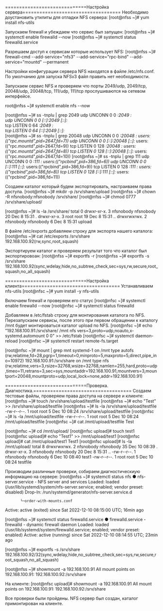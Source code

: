 =============================Настройка сервера===================================
Необходимо доустановить утилиты для отладки NFS сервера:
[root@nfss ~]# yum install nfs-utils

Запускаем firewall и убеждаем что сервис был запущен:
[root@nfss ~]# systemctl enable firewalld --now
[root@nfss ~]# systemctl status firewalld.service 

Разрешаем доступ к сервисам которые использует NFS:
[root@nfss ~]# firewall-cmd --add-service="nfs3" --add-service="rpc-bind" --add-service="mountd" --permanent

Настройки конфигурации сервера NFS находятся в файле /etc/nfs.conf. По умолчанию для запуска NFSv3 файл править нет необходимости.

Запускаем сервис NFS и проверяем что порты 2049/udp, 2049/tcp, 20048/udp, 20048/tcp, 111/udp, 111/tcp прослушиваются на сетевом интерфейсе.

root@nfss ~]# systemctl enable nfs --now

[root@nfss ~]# ss -tnplu | grep 2049
udp    UNCONN     0      0         *:2049                  *:*                  
udp    UNCONN     0      0      [::]:2049               [::]:*                  
tcp    LISTEN     0      64        *:2049                  *:*                  
tcp    LISTEN     0      64     [::]:2049               [::]:*                  
[root@nfss ~]# ss -tnplu | grep 20048
udp    UNCONN     0      0         *:20048                 *:*                   users:(("rpc.mountd",pid=2647,fd=7))
udp    UNCONN     0      0      [::]:20048              [::]:*                   users:(("rpc.mountd",pid=2647,fd=9))
tcp    LISTEN     0      128       *:20048                 *:*                   users:(("rpc.mountd",pid=2647,fd=8))
tcp    LISTEN     0      128    [::]:20048              [::]:*                   users:(("rpc.mountd",pid=2647,fd=10))
[root@nfss ~]# ss -tnplu | grep 111
udp    UNCONN     0      0         *:111                   *:*                   users:(("rpcbind",pid=386,fd=6))
udp    UNCONN     0      0      [::]:111                [::]:*                   users:(("rpcbind",pid=386,fd=9))
tcp    LISTEN     0      128       *:111                   *:*                   users:(("rpcbind",pid=386,fd=8))
tcp    LISTEN     0      128    [::]:111                [::]:*                   users:(("rpcbind",pid=386,fd=11))

Создаем каталог который будем экспортировать, настраиваем права доступа.
[root@nfss ~]# mkdir -p /srv/share/upload
[root@nfss ~]# chown -R nfsnobody:nfsnobody /srv/share/
[root@nfss ~]# chmod 0777 /srv/share/upload/

[root@nfss ~]# ls -la /srv/share/
total 0
drwxr-xr-x. 3 nfsnobody nfsnobody 20 Dec  8 15:31 .
drwxr-xr-x. 3 root      root      19 Dec  8 15:31 ..
drwxrwxrwx. 2 nfsnobody nfsnobody  6 Dec  8 15:31 upload

В файле /etc/exports добавляем строку для экспорта нашего каталога:
[root@nfss ~]# cat /etc/exports
/srv/share 192.168.100.92(rw,sync,root_squash)

Экспортируем каталог и проверяем результат того что каталог был экспортировоан:
[root@nfss ~]# exportfs -r
[root@nfss ~]# exportfs -s
/srv/share  192.168.100.92(sync,wdelay,hide,no_subtree_check,sec=sys,rw,secure,root_squash,no_all_squash)

=============================Настройка клиента===================================
Устанавливаем nfs-utils
[root@nfsc ~]# yum install -y nfs-utils

Включаем firewall и проверяем его статус
[root@nfsc ~]# systemctl enable firewalld --now
[root@nfsc ~]# systemctl status firewalld

Добавляем в /etc/fstab строку для монтирования каталога по NFS. Перезапускаем сервисы, после этого при первом обращении к каталогу /mnt будет монтироваться
каталог upload по NFS.
[root@nfsc ~]# echo "192.168.100.91:/srv/share/ /mnt nfs vers=3,proto=udp,noauto,x-systemd.automount 0 0" >> /etc/fstab
[root@nfsc ~]# systemctl daemon-reload 
[root@nfsc ~]# systemctl restart remote-fs.target

[root@nfsc ~]# mount | grep mnt
systemd-1 on /mnt type autofs (rw,relatime,fd=28,pgrp=1,timeout=0,minproto=5,maxproto=5,direct,pipe_ino=10972)
192.168.100.91:/srv/share on /mnt type nfs (rw,relatime,vers=3,rsize=32768,wsize=32768,namlen=255,hard,proto=udp,timeo=11,retrans=3,sec=sys,mountaddr=192.168.100.91,mountvers=3,mountport=20048,mountproto=udp,local_lock=none,addr=192.168.100.91)

=============================Проверка. Диагностика.===================================
Создаем тестовые файлы, проверяем права доступа на сервере и клиенте:
[root@nfss ~]# touch /srv/share/upload/testfile
[root@nfss ~]# echo "Test" >> /srv/share/upload/testfile
[root@nfss ~]# ls -la /srv/share/upload/testfile 
-rw-r--r--. 1 root root 5 Dec 10 08:24 /srv/share/upload/testfile
[root@nfsc ~]# ls -la /mnt/upload/testfile 
-rw-r--r--. 1 root root 5 Dec 10 08:24 /mnt/upload/testfile
[root@nfsc ~]# cat /mnt/upload/testfile 
Test

[root@nfsc ~]# cd /mnt/upload/
[root@nfsc upload]# touch test1
[root@nfsc upload]# echo "Test1" >> /mnt/upload/test1
[root@nfsc upload]# cat /mnt/upload/test1
Test1
[root@nfsc upload]# ls -la /mnt/upload/
total 8
drwxrwxrwx. 2 nfsnobody nfsnobody 35 Dec 10 08:39 .
drwxr-xr-x. 3 nfsnobody nfsnobody 20 Dec  8 15:31 ..
-rw-r--r--. 1 nfsnobody nfsnobody  6 Dec 10 08:40 test1
-rw-r--r--. 1 root      root       5 Dec 10 08:24 testfile


Производим различные проверки, собираем диагностическиую информацию на сервере:
[root@nfss ~]# systemctl status nfs
● nfs-server.service - NFS server and services
   Loaded: loaded (/usr/lib/systemd/system/nfs-server.service; enabled; vendor preset: disabled)
  Drop-In: /run/systemd/generator/nfs-server.service.d

           └─order-with-mounts.conf
   Active: active (exited) since Sat 2022-12-10 08:15:00 UTC; 16min ago

[root@nfss ~]# systemctl status firewalld.service 
● firewalld.service - firewalld - dynamic firewall daemon
   Loaded: loaded (/usr/lib/systemd/system/firewalld.service; enabled; vendor preset: enabled)
   Active: active (running) since Sat 2022-12-10 08:14:55 UTC; 23min ago

[root@nfss ~]# exportfs -s
/srv/share  192.168.100.92/32(sync,wdelay,hide,no_subtree_check,sec=sys,rw,secure,root_squash,no_all_squash)

[root@nfss ~]# showmount -a 192.168.100.91
All mount points on 192.168.100.91:
192.168.100.92:/srv/share

На клиенте:
[root@nfsc upload]# showmount -a 192.168.100.91
All mount points on 192.168.100.91:
192.168.100.92:/srv/share

Все проверки были пройдены. NFS сервер был создан, каталог примонтирован на клиенте.

